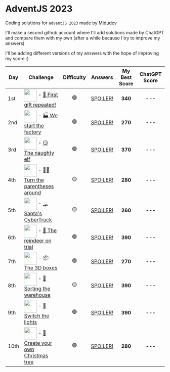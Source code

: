 # AdventJS 2023

Coding solutions for `adventJS 2023` made by [Midudev](https://github.com/midudev)

I'll make a second github account where I'll add solutions made by ChatGPT and compare them with my own (after a while because I try to improve my answers)

I'll be adding different versions of my answers with the hope of improving my score :)

| Day | Challenge | Difficulty | Answers | My Best Score | ChatGPT Score |
| --- | --------- | ---------- | ------- | -------- | ------------- |
| 1st | <img align="center" src="https://adventjs.dev/challenges-2023/1.png" width="40" style="object-fit: contain;" /> - [🎁 First gift repeated!](https://adventjs.dev/en/challenges/2023/1) | <center>🟢</center> | [SPOILER!](https://github.com/dportillo23/adventjs-2023/blob/master/challenges/1st/my-answers.ts) | <center><strong>340</strong></center> | <center><strong>---</strong></center> |
| 2nd | <img align="center" src="https://adventjs.dev/challenges-2023/2.png" width="40" style="object-fit: contain;" /> - [🏭 We start the factory](https://adventjs.dev/en/challenges/2023/2) | <center>🟢</center> | [SPOILER!](https://github.com/dportillo23/adventjs-2023/blob/master/challenges/2nd/my-answers.ts) | <center><strong>270</strong></center> | <center><strong>---</strong></center> |
| 3rd | <img align="center" src="https://adventjs.dev/challenges-2023/3.png" width="40" style="object-fit: contain;" /> - [😏 The naughty elf](https://adventjs.dev/en/challenges/2023/3) | <center>🟢</center> | [SPOILER!](https://github.com/dportillo23/adventjs-2023/blob/master/challenges/3rd/my-answers.ts) | <center><strong>370</strong></center> | <center><strong>---</strong></center> |
| 4th | <img align="center" src="https://adventjs.dev/challenges-2023/4.png" width="40" style="object-fit: contain;" /> - [😵‍💫 Turn the parentheses around](https://adventjs.dev/en/challenges/2023/4) | <center>🟡</center> | [SPOILER!](https://github.com/dportillo23/adventjs-2023/blob/master/challenges/4th/my-answers.ts) | <center><strong>280</strong></center> | <center><strong>---</strong></center> |
| 5th | <img align="center" src="https://adventjs.dev/challenges-2023/5.png" width="40" style="object-fit: contain;" /> - [🛷 Santa's CyberTruck](https://adventjs.dev/en/challenges/2023/5) | <center>🟡</center> | [SPOILER!](https://github.com/dportillo23/adventjs-2023/blob/master/challenges/5th/my-answers.ts) | <center><strong>260</strong></center> | <center><strong>---</strong></center> |
| 6th | <img align="center" src="https://adventjs.dev/challenges-2023/6.png" width="40" style="object-fit: contain;" /> - [🦌 The reindeer on trial](https://adventjs.dev/en/challenges/2023/6) | <center>🟢</center> | [SPOILER!](https://github.com/dportillo23/adventjs-2023/blob/master/challenges/6th/my-answers.ts) | <center><strong>390</strong></center> | <center><strong>---</strong></center> |
| 7th | <img align="center" src="https://adventjs.dev/challenges-2023/7.png" width="40" style="object-fit: contain;" /> - [📦 The 3D boxes](https://adventjs.dev/en/challenges/2023/7) | <center>🟢</center> | [SPOILER!](https://github.com/dportillo23/adventjs-2023/blob/master/challenges/7th/my-answers.ts) | <center><strong>270</strong></center> | <center><strong>---</strong></center> |
| 8th | <img align="center" src="https://adventjs.dev/challenges-2023/8.png" width="40" style="object-fit: contain;" /> - [🏬 Sorting the warehouse](https://adventjs.dev/en/challenges/2023/8) | <center>🟡</center> | [SPOILER!](https://github.com/dportillo23/adventjs-2023/blob/master/challenges/8th/my-answers.ts) | <center><strong>390</strong></center> | <center><strong>---</strong></center> |
| 9th | <img align="center" src="https://adventjs.dev/challenges-2023/9.png" width="40" style="object-fit: contain;" /> - [🚦 Switch the lights](https://adventjs.dev/en/challenges/2023/9) | <center>🟢</center> | [SPOILER!](https://github.com/dportillo23/adventjs-2023/blob/master/challenges/9th/my-answers.ts) | <center><strong>390</strong></center> | <center><strong>---</strong></center> |
| 10th | <img align="center" src="https://adventjs.dev/challenges-2023/10.png" width="40" style="object-fit: contain;" /> - [🎄 Create your own Christmas tree](https://adventjs.dev/en/challenges/2023/10) | <center>🟢</center> | [SPOILER!](https://github.com/dportillo23/adventjs-2023/blob/master/challenges/10th/my-answers.ts) | <center><strong>280</strong></center> | <center><strong>---</strong></center> |
